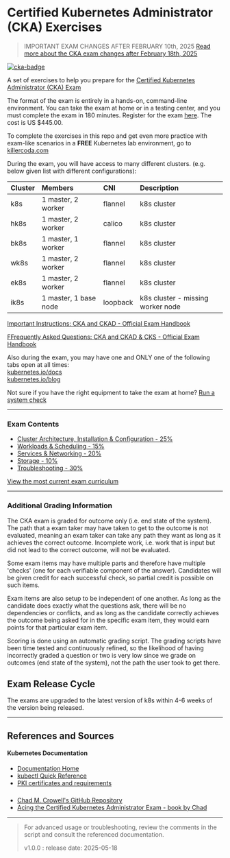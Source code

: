 #  Certified Kubernetes Administrator (CKA) Exercises

> IMPORTANT EXAM CHANGES AFTER FEBRUARY 10th, 2025
[Read more about the CKA exam changes after February 18th, 2025](https://github.com/chadmcrowell/CKA-Exercises/blob/main/cka-changes-2024/README.md)

[![cka-badge](https://training.linuxfoundation.org/wp-content/uploads/2019/03/logo_cka_whitetext-300x293.png)](https://training.linuxfoundation.org/certification/certified-kubernetes-administrator-cka/)

A set of exercises to help you prepare for the [Certified Kubernetes Administrator (CKA) Exam](https://www.cncf.io/certification/cka/)

The format of the exam is entirely in a hands-on, command-line environment. You can take the exam at home or in a testing center, and you must complete the exam in 180 minutes. Register for the exam [here](https://training.linuxfoundation.org/certification/certified-kubernetes-administrator-cka/). The cost is US $445.00.


To complete the exercises in this repo and get even more practice with exam-like scenarios in a **FREE** Kubernetes lab environment, go to [killercoda.com](https://killercoda.com/chadmcrowell)

During the exam, you will have access to many different clusters. (e.g. below given list with different configurations):

| Cluster | Members                | CNI      | Description                        |
| :------ | :--------------------- | :------- | :--------------------------------- |
| k8s     | 1 master\, 2 worker    | flannel  | k8s cluster                        |
| hk8s    | 1 master\, 2 worker    | calico   | k8s cluster                        |
| bk8s    | 1 master\, 1 worker    | flannel  | k8s cluster                        |
| wk8s    | 1 master\, 2 worker    | flannel  | k8s cluster                        |
| ek8s    | 1 master\, 2 worker    | flannel  | k8s cluster                        |
| ik8s    | 1 master\, 1 base node | loopback | k8s cluster \- missing worker node |

[Important Instructions: CKA and CKAD - Official Exam Handbook](https://docs.linuxfoundation.org/tc-docs/certification/tips-cka-and-ckad#cka-and-ckad-environment)

[FFrequently Asked Questions: CKA and CKAD & CKS - Official Exam Handbook](https://docs.linuxfoundation.org/tc-docs/certification/faq-cka-ckad-cks)

Also during the exam, you may have one and ONLY one of the following tabs open at all times:  
[kubernetes.io/docs](https://kubernetes.io/docs/home/)  
[kubernetes.io/blog](https://kubernetes.io/blog/)

Not sure if you have the right equipment to take the exam at home? [Run a system check](https://www.examslocal.com/ScheduleExam/Home/CompatibilityCheck)

---

### Exam Contents

- [Cluster Architecture, Installation & Configuration - 25%](https://github.com/chadmcrowell/CKA-Exercises/blob/main/cluster-architecture.md)
- [Workloads & Scheduling - 15%](https://github.com/chadmcrowell/CKA-Exercises/blob/main/scheduling.md)
- [Services & Networking - 20%](https://github.com/chadmcrowell/CKA-Exercises/blob/main/networking.md)
- [Storage - 10%](https://github.com/chadmcrowell/CKA-Exercises/blob/main/storage.md)
- [Troubleshooting - 30%](https://github.com/chadmcrowell/CKA-Exercises/blob/main/troubleshooting.md)

[View the most current exam curriculum](https://github.com/cncf/curriculum)

---

### Additional Grading Information

The CKA exam is graded for outcome only (i.e. end state of the system). The path that a exam taker may have taken to get to the outcome is not evaluated, meaning an exam taker can take any path they want as long as it achieves the correct outcome. Incomplete work, i.e. work that is input but did not lead to the correct outcome, will not be evaluated.

Some exam items may have multiple parts and therefore have multiple 'checks' (one for each verifiable component of the answer). Candidates will be given credit for each successful check, so partial credit is possible on such items.

Exam items are also setup to be independent of one another.  As long as the candidate does exactly what the questions ask, there will be no dependencies or conflicts, and as long as the candidate correctly achieves the outcome being asked for in the specific exam item, they would earn points for that particular exam item.

Scoring is done using an automatic grading script. The grading scripts have been time tested and continuously refined, so the likelihood of having incorrectly graded a question or two is very low since we grade on outcomes (end state of the system), not the path the user took to get there.

## Exam Release Cycle
The exams are upgraded to the latest version of k8s within 4-6 weeks of the version being released.

---

## References and Sources

#### Kubernetes Documentation
- [Documentation Home](https://kubernetes.io/docs/home/)
- [kubectl Quick Reference](https://kubernetes.io/docs/reference/kubectl/quick-reference/)
- [PKI certificates and requirements](https://kubernetes.io/docs/setup/best-practices/certificates/)
###
- [Chad M. Crowell's GitHub Repository](https://github.com/chadmcrowell)
- [Acing the Certified Kubernetes Administrator Exam - book by Chad](https://www.manning.com/books/acing-the-certified-kubernetes-administrator-exam)

---

> For advanced usage or troubleshooting, review the comments in the script and consult the referenced documentation.
>
> v1.0.0 : release date: 2025-05-18